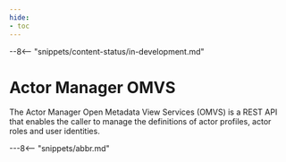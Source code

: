```yaml
---
hide:
- toc
---
```


<!-- SPDX-License-Identifier: CC-BY-4.0 -->
<!-- Copyright Contributors to the Egeria project. -->

--8<-- "snippets/content-status/in-development.md"

# Actor Manager OMVS

The Actor Manager Open Metadata View Services (OMVS) is a REST API that enables the caller to manage the definitions of actor profiles, actor roles and user identities.

---8<-- "snippets/abbr.md"






